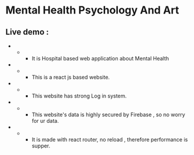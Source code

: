 # Mental Health Psychology And Art

## Live demo : 

- - - It is Hospital based web application about Mental Health
- - - This is a react js based website.
- - - This website has strong Log in system.
- - - This website's data is highly secured by Firebase , so no worry for ur data.
- - - It is made with react router, no reload , therefore performance is supper.
